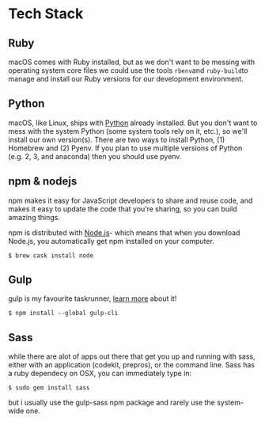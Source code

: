 # Tech Stack

## Ruby

macOS comes with Ruby installed, but as we don't want to be messing with operating system core files we could use the tools `rbenv`and `ruby-build`to manage and install our Ruby versions for our development environment.

## Python

macOS, like Linux, ships with [Python](http://python.org/) already installed. But you don't want to mess with the system Python \(some system tools rely on it, etc.\), so we'll install our own version\(s\). There are two ways to install Python, \(1\) Homebrew and \(2\) Pyenv. If you plan to use multiple versions of Python \(e.g. 2, 3, and anaconda\) then you should use pyenv.

## npm & nodejs

npm makes it easy for JavaScript developers to share and reuse code, and makes it easy to update the code that you’re sharing, so you can build amazing things.

npm is distributed with [Node.js](https://nodejs.org/)- which means that when you download Node.js, you automatically get npm installed on your computer.

```text
$ brew cask install node
```

## Gulp

gulp is my favourite taskrunner, [learn more](https://gulpjs.org/getting-started) about it!

```text
$ npm install --global gulp-cli
```

## Sass

while there are alot of apps out there that get you up and running with sass, either with an application \(codekit, prepros\), or the command line. Sass has a ruby dependecy on OSX, you can immediately type in:

```text
$ sudo gem install sass
```

but i usually use the gulp-sass npm package and rarely use the system-wide one.

